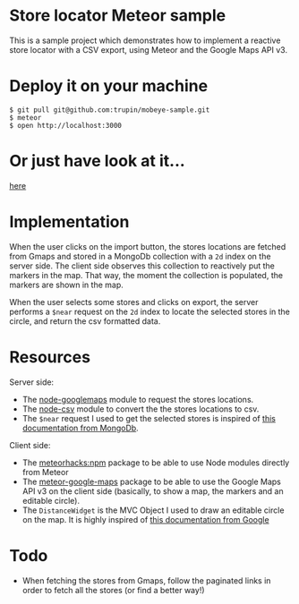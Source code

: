 # Store locator Meteor sample

This is a sample project which demonstrates how to implement a reactive store locator with a CSV export, using Meteor and the Google Maps API v3.

# Deploy it on your machine

    $ git pull git@github.com:trupin/mobeye-sample.git
    $ meteor
    $ open http://localhost:3000

# Or just have look at it...

[here](http://store-locator-sample.meteor.com)

# Implementation

When the user clicks on the import button, the stores locations are fetched from Gmaps and stored in a MongoDb collection with a `2d` index on the server side.
The client side observes this collection to reactively put the markers in the map. That way, the moment the collection is populated, the markers are shown in the map.

When the user selects some stores and clicks on export, the server performs a `$near` request on the `2d` index to locate the selected stores in the circle, and return the csv formatted data.

# Resources

Server side:
* The [node-googlemaps](https://github.com/moshen/node-googlemaps) module to request the stores locations.
* The [node-csv](https://github.com/wdavidw/node-csv) module to convert the the stores locations to csv.
* The `$near` request I used to get the selected stores is inspired of [this documentation from MongoDb](http://docs.mongodb.org/manual/reference/operator/query/near/).

Client side:
* The [meteorhacks:npm](https://github.com/meteorhacks/npm) package to be able to use Node modules directly from Meteor
* The [meteor-google-maps](https://github.com/dburles/meteor-google-maps) package to be able to use the Google Maps API v3 on the client side (basically, to show a map, the markers and an editable circle).
* The `DistanceWidget` is the MVC Object I used to draw an editable circle on the map. It is highly inspired of [this documentation from Google](https://developers.google.com/maps/articles/mvcfun)

# Todo

* When fetching the stores from Gmaps, follow the paginated links in order to fetch all the stores (or find a better way!)
